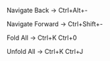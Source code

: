 Navigate Back -> Ctrl+Alt+- 

Navigate Forward -> Ctrl+Shift+- 

Fold All -> Ctrl+K Ctrl+0

Unfold All -> Ctrl+K Ctrl+J

